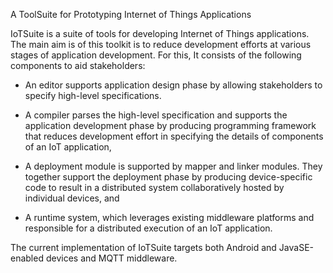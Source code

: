 A ToolSuite for Prototyping Internet of Things Applications

IoTSuite is a suite of tools for  developing Internet of  Things  applications. 
The main aim is of this toolkit is to reduce development efforts at various stages 
of  application development. For this,  It consists of the following components 
to aid stakeholders: 

* An editor  supports application design phase by allowing stakeholders 
to specify high-level specifications.

* A compiler  parses the high-level specification and supports the application development phase 
by producing programming framework that reduces development effort in specifying the details 
of components of an IoT application, 


* A deployment module  is supported by mapper and linker modules. They together  support 
 the deployment phase by producing device-specific code to result in a distributed 
 system collaboratively hosted by individual devices, and 

* A runtime system, which leverages existing middleware platforms and 
responsible for a distributed execution of an IoT application. 

The current implementation of IoTSuite targets both Android and JavaSE-enabled 
devices and MQTT middleware. 
